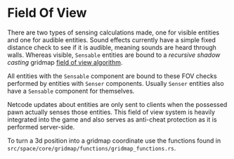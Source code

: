 # Field Of View

There are two types of sensing calculations made, one for visible entities and one for audible entities. Sound effects currently have a simple fixed distance check to see if it is audible, meaning sounds are heard through walls. Whereas visible, `Sensable` entities are bound to a *recursive shadow casting* gridmap [field of view algorithm](https://github.com/starwolfy/doryen-fov). 

All entities with the `Sensable` component are bound to these FOV checks performed by entities with `Senser` components. Usually `Senser` entities also have a `Sensable` component for themselves.

Netcode updates about entities are only sent to clients when the possessed pawn actually senses those entities. This field of view system is heavily integrated into the game and also serves as anti-cheat protection as it is performed server-side.

To turn a 3d position into a gridmap coordinate use the functions found in `src/space/core/gridmap/functions/gridmap_functions.rs`.
